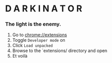 # D A R K I N A T O R

### The light is the enemy.

1. Go to [chrome://extensions](chrome://extensions)
2. Toggle `Developer mode` on
3. Click `Load unpacked`
4. Browse to the `extensions/ directory and open
5. Et voilà
